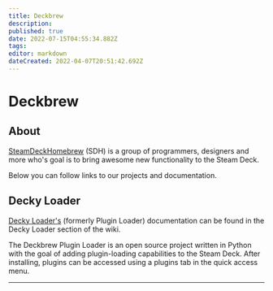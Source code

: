 ```yaml
---
title: Deckbrew
description: 
published: true
date: 2022-07-15T04:55:34.882Z
tags: 
editor: markdown
dateCreated: 2022-04-07T20:51:42.692Z
---
```


# Deckbrew

## About

[SteamDeckHomebrew](https://github.com/SteamDeckHomebrew) (SDH) is a group of programmers, designers and more who's goal is to bring awesome new functionality to the Steam Deck.

Below you can follow links to our projects and documentation.

## Decky Loader

[Decky Loader's](/en/user-guide/home) (formerly Plugin Loader) documentation can be found in the Decky Loader section of the wiki.

The Deckbrew Plugin Loader is an open source project written in Python with the goal of adding plugin-loading capabilities to the Steam Deck. After installing, plugins can be accessed using a plugins tab in the quick access menu.

---
